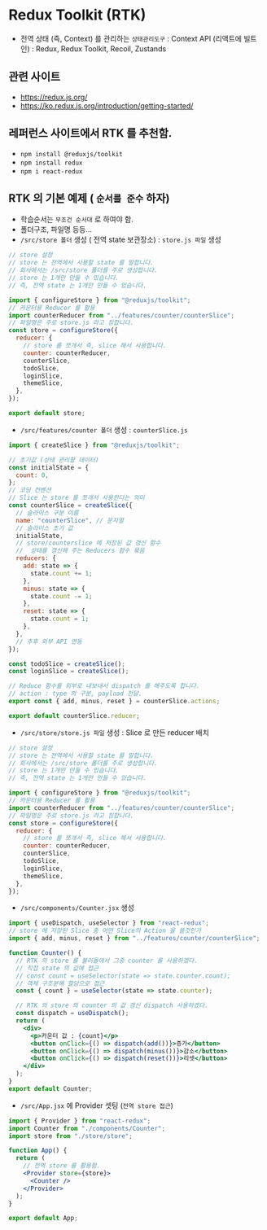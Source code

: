 # Redux Toolkit (RTK)

- 전역 상태 (즉, Context) 를 관리하는 `상태관리도구`
  : Context API (리액트에 빌트인)
  : Redux, Redux Toolkit, Recoil, Zustands

## 관련 사이트

- https://redux.js.org/
- https://ko.redux.js.org/introduction/getting-started/

## 레퍼런스 사이트에서 RTK 를 추천함.

- `npm install @reduxjs/toolkit`
- `npm install redux`
- `npm i react-redux`

## RTK 의 기본 예제 ( `순서를 준수` 하자)

- 학습순서는 `무조건 순서대` 로 하여야 함.
- 폴더구조, 파일명 등등...
- `/src/store 폴더` 생성 ( 전역 state 보관장소)
  : `store.js 파일` 생성

```js
// store 설정
// store 는 전역에서 사용할 state 를 말합니다.
// 회사에서는 /src/store 폴더를 주로 생성합니다.
// store 는 1개만 만들 수 있습니다.
// 즉, 전역 state 는 1개만 만들 수 있습니다.

import { configureStore } from "@reduxjs/toolkit";
// 카운터용 Reducer 를 활용
import counterReducer from "../features/counter/counterSlice";
// 파일명은 주로 store.js 라고 칭합니다.
const store = configureStore({
  reducer: {
    // store 를 쪼개서 즉, slice 해서 사용합니다.
    counter: counterReducer,
    counterSlice,
    todoSlice,
    loginSlice,
    themeSlice,
  },
});

export default store;
```

- `/src/features/counter 폴더` 생성
  : `counterSlice.js`

```js
import { createSlice } from "@reduxjs/toolkit";

// 초기값 (상태 관리할 데이터)
const initialState = {
  count: 0,
};
// 코딩 컨벤션
// Slice 는 store 를 쪼개서 사용한다는 의미
const counterSlice = createSlice({
  // 슬라이스 구분 이름
  name: "counterSlice", // 문자열
  // 슬라이스 초기 값
  initialState,
  // store/counterslice 에 저장된 값 갱신 함수
  //  상태를 갱신해 주는 Reducers 함수 묶음
  reducers: {
    add: state => {
      state.count += 1;
    },
    minus: state => {
      state.count -= 1;
    },
    reset: state => {
      state.count = 1;
    },
  },
  // 추후 외부 API 연동
});

const todoSlice = createSlice();
const loginSlice = createSlice();

// Reduce 함수를 외부로 내보내서 dispatch 를 해주도록 합니다.
// action : type 의 구분, payload 전달.
export const { add, minus, reset } = counterSlice.actions;

export default counterSlice.reducer;
```

- `/src/store/store.js 파일` 생성
  : Slice 로 만든 reducer 배치

```js
// store 설정
// store 는 전역에서 사용할 state 를 말합니다.
// 회사에서는 /src/store 폴더를 주로 생성합니다.
// store 는 1개만 만들 수 있습니다.
// 즉, 전역 state 는 1개만 만들 수 있습니다.

import { configureStore } from "@reduxjs/toolkit";
// 카운터용 Reducer 를 활용
import counterReducer from "../features/counter/counterSlice";
// 파일명은 주로 store.js 라고 칭합니다.
const store = configureStore({
  reducer: {
    // store 를 쪼개서 즉, slice 해서 사용합니다.
    counter: counterReducer,
    counterSlice,
    todoSlice,
    loginSlice,
    themeSlice,
  },
});
```

- `/src/components/Counter.jsx` 생성

```jsx
import { useDispatch, useSelector } from "react-redux";
// store 에 저장된 Slice 중 어떤 Slice의 Action 을 쓸것인가
import { add, minus, reset } from "../features/counter/counterSlice";

function Counter() {
  // RTK 의 store 를 불러들여서 그중 counter 를 사용하겠다.
  // 직접 state 의 값에 접근
  // const count = useSelector(state => state.counter.count);
  // 객체 구조분해 할당으로 접근
  const { count } = useSelector(state => state.counter);

  // RTK 의 store 의 counter 의 값 갱신 dispatch 사용하겠다.
  const dispatch = useDispatch();
  return (
    <div>
      <p>카운터 값 : {count}</p>
      <button onClick={() => dispatch(add())}>증가</button>
      <button onClick={() => dispatch(minus())}>감소</button>
      <button onClick={() => dispatch(reset())}>리셋</button>
    </div>
  );
}
export default Counter;
```

- `/src/App.jsx` 에 Provider 셋팅 (`전역 store 접근`)

```jsx
import { Provider } from "react-redux";
import Counter from "./components/Counter";
import store from "./store/store";

function App() {
  return (
    // 전역 store 를 활용함.
    <Provider store={store}>
      <Counter />
    </Provider>
  );
}

export default App;
```
